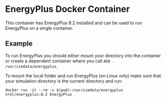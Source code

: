 # EnergyPlus Docker Container

This container has EnergyPlus 8.2 installed and can be used to run EnergyPlus on a single container.

## Example

To run EnergyPlus you should either mount your directory into the container or create a dependent container where you call `ADD . /var/simdata/energyplus`.

To mount the local folder and run EnergyPlus (on Linux only) make sure that your simulation directory is the current directory and run:

```
docker run -it --rm -v $(pwd):/var/simdata/energyplus nrel/energyplus:8.2 EnergyPlus
```

